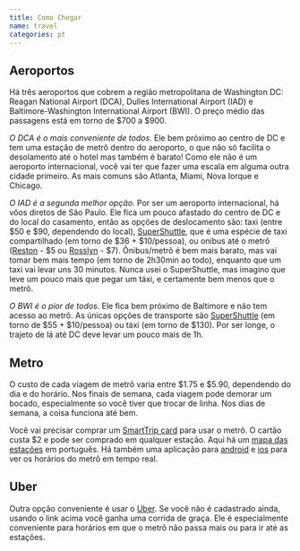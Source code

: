 ```yaml
---
title: Como Chegar
name: travel
categories: pt
---
```


## Aeroportos

Há três aeroportos que cobrem a região metropolitana de Washington DC:
Reagan National Airport (DCA), Dulles International Airport (IAD) e
Baltimore-Washington International Airport (BWI).  O preço médio das
passagens está em torno de $700 a $900.

*O DCA é o mais conveniente de todos*. Ele bem próximo ao centro de DC e
tem uma estação de metrô dentro do aeroporto, o que não só facilita o
desolamento até o hotel mas também é barato! Como ele não é um aeroporto
internacional, você vai ter que fazer uma escala em alguma outra cidade
primeiro. As mais comuns são Atlanta, Miami, Nova Iorque e Chicago.

*O IAD é a segunda melhor opção*. Por ser um aeroporto internacional, há
vôos diretos de São Paulo. Ele fica um pouco afastado do centro de DC e
do local do casamento, então as opções de deslocamento são: taxi (entre
$50 e $90, dependendo do local), [SuperShuttle][], que é uma espécie de
taxi compartilhado (em torno de $36 + $10/pessoa), ou onibus até o metrô
([Reston][] - $5 ou [Rosslyn][] - $7). Ônibus/metrô é bem mais barato,
mas vai tomar bem mais tempo (em torno de 2h30min ao todo), enquanto que
um taxi vai levar uns 30 minutos. Nunca usei o SuperShuttle, mas imagino
que leve um pouco mais que pegar um táxi, e certamente bem menos que o
metrô.

*O BWI é o pior de todos*. Ele fica bem próximo de Baltimore e não tem
acesso ao metrô. As únicas opções de transporte são [SuperShuttle][] (em
torno de $55 + $10/pessoa) ou táxi (em torno de $130). Por ser longe, o
trajeto de lá até DC deve levar um pouco mais de 1h.


## Metro

O custo de cada viagem de metrô varia entre $1.75 e $5.90, dependendo do
dia e do horário. Nos finais de semana, cada viagem pode demorar um
bocado, especialmente so você tiver que trocar de linha. Nos dias de
semana, a coisa funciona até bem.

Você vai precisar comprar um [SmartTrip card][smarttrip] para usar o
metrô. O cartão custa $2 e pode ser comprado em qualquer estação. Aqui
há um [mapa das estações][metro-map] em português. Há também uma
aplicação para [android][] e [ios][] para ver os horários do metrô em
tempo real.


## Uber

Outra opção conveniente é usar o [Uber][]. Se você não é cadastrado
ainda, usando o link acima você ganha uma corrida de graça. Ele é
especialmente conveniente para horários em que o metrô não passa mais ou
para ir até as estações.


[Reston]: http://prod.flydulles.com/iad/silver-line-express-bus-metrorail-station
[Rosslyn]: http://www.wmata.com/bus/timetables/dc/05a.pdf?n
[SuperShuttle]: http://www.supershuttle.com/
[metro-map]: http://www.wmata.com/pdfs/pocket_guides/portuguese.pdf
[smarttrip]: http://www.wmata.com/fares/purchase/vending.cfm
[android]: https://play.google.com/store/apps/details?id=com.jazzmoonstewdio.android.dcmetro.activity
[ios]: https://itunes.apple.com/us/app/dc-metro-and-bus/id578496721?mt=8
[Uber]: https://www.uber.com/invite/4p1bz
